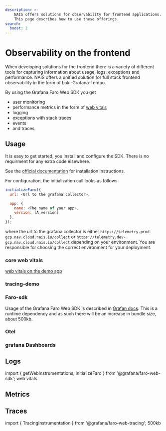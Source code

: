 ```yaml
---
description: >-
    NAIS offers solutions for observability for frontend applications.
    This page describes how to use these offerings.
search:
  boost: 2
---
```


# Observability on the frontend

When developing solutions for the frontend there is a variety of different tools for capturing information about
usage, logs, exceptions and performance. NAIS offers a unified solution for full stack frontend observability in
the form of Loki-Grafana-Tempo.

By using the Grafana Faro Web SDK you get
- user monitoring
- performance metrics in the form of [web vitals](https://web.dev/vitals/)
- logging
- exceptions with stack traces
- events
- and traces

## Usage

It is easy to get started, you install and configure the SDK. There is no requirment for any extra
code elsewhere.

See the [official documentation](https://grafana.com/docs/grafana-cloud/frontend-observability/) for installation
instructions.

For configuration, the initialization call looks as follows

```js
initializeFaro({
  url: <Url to the grafana collector>,

  app: {
    name: <The name of your app>,
    version: [A version]
  },
});

```

where the url to the grafana collector is either `https://telemetry.prod-gcp.nav.cloud.nais.io/collect`
or `https://telemetry.dev-gcp.nav.cloud.nais.io/collect` depending on your environment. You are responsible for choosing the correct environment for your deployment.

### core web vitals
[web vitals on the demo app](https://grafana.nav.cloud.nais.io/d/k8g_nks4z/frontend-web-vitals)

### tracing-demo

### Faro-sdk
Usage of the Grafana Faro Web SDK is described in [Grafan docs](https://grafana.com/docs/grafana-cloud/frontend-observability/). This is a runtime dependency and as such there will be an increase in bundle size, about 500kb.



### Otel
### grafana Dashboards

## Logs
import { getWebInstrumentations, initializeFaro } from '@grafana/faro-web-sdk'; web vitals

## Metrics

## Traces

import { TracingInstrumentation } from '@grafana/faro-web-tracing'; 500kb
